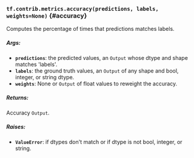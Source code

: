 ### `tf.contrib.metrics.accuracy(predictions, labels, weights=None)` {#accuracy}

Computes the percentage of times that predictions matches labels.

##### Args:


*  <b>`predictions`</b>: the predicted values, an `Output` whose dtype and shape
               matches 'labels'.
*  <b>`labels`</b>: the ground truth values, an `Output` of any shape and
          bool, integer, or string dtype.
*  <b>`weights`</b>: None or `Output` of float values to reweight the accuracy.

##### Returns:

  Accuracy `Output`.

##### Raises:


*  <b>`ValueError`</b>: if dtypes don't match or
              if dtype is not bool, integer, or string.

